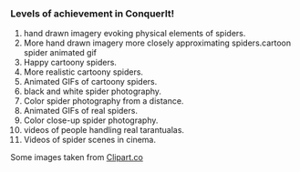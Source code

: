 ### Levels of achievement in ConquerIt!

1.  hand drawn imagery evoking physical elements of spiders.
2.  More hand drawn imagery more closely approximating spiders.cartoon spider animated gif
3.  Happy cartoony spiders.
4.  More realistic cartoony spiders.
5.  Animated GIFs of cartoony spiders.
6.  black and white spider photography.
7.  Color spider photography from a distance.
8.  Animated GIFs of real spiders.
9.  Color close-up spider photography.
10. videos of people handling real tarantualas.
11. Videos of spider scenes in cinema.

Some images taken from <a href="http://cliparts.co">Clipart.co</a>
